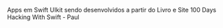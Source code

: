 Apps em Swift UIkit sendo desenvolvidos a partir do Livro e Site 100 Days Hacking With Swift - Paul
